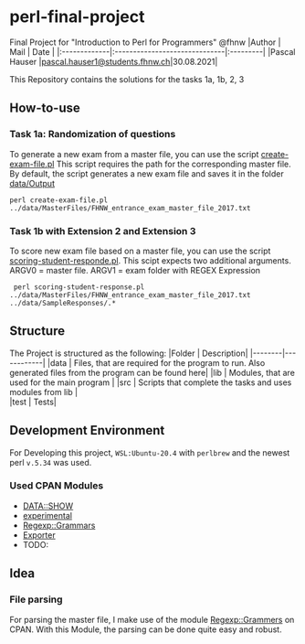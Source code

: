 # perl-final-project
Final Project for "Introduction to Perl for Programmers" @fhnw
|Author        | Mail                          | Date     |
|:-------------|:------------------------------|:---------|
|Pascal Hauser |pascal.hauser1@students.fhnw.ch|30.08.2021|


This Repository contains the solutions for the tasks 1a, 1b, 2, 3

## How-to-use
### Task 1a: Randomization of questions
To generate a new exam from a master file, you can use the script [create-exam-file.pl](src/create-exam-file.pl) This script requires the path for the corresponding master file. By default, the script generates a new exam file and saves it in the folder [data/Output](data/Output)
```
perl create-exam-file.pl  ../data/MasterFiles/FHNW_entrance_exam_master_file_2017.txt
```
### Task 1b with Extension 2 and Extension 3
To score new exam file based on a master file, you can use the script [scoring-student-responde.pl](src/scoring-student-responde.pl). This scipt expects two additional arguments. ARGV0 = master file. ARGV1 = exam folder with REGEX Expression
```
 perl scoring-student-response.pl ../data/MasterFiles/FHNW_entrance_exam_master_file_2017.txt ../data/SampleResponses/.*
```

## Structure 
The Project is structured as the following:
|Folder  | Description|
|--------|------------|
|data    | Files, that are required for the program to run. Also generated files from the program can be found here|
|lib     | Modules, that are used for the main program |
|src     | Scripts that complete the tasks and uses modules from lib |     
|test    | Tests|

## Development Environment
For Developing this project, `WSL:Ubuntu-20.4` with `perlbrew` and the newest perl `v.5.34` was used.

### Used CPAN Modules
* [DATA::SHOW](https://metacpan.org/pod/Data::Show)
* [experimental](https://metacpan.org/pod/experimental)
* [Regexp::Grammars](https://metacpan.org/pod/Regexp::Grammars)
* [Exporter](https://metacpan.org/pod/Exporter)
* []()TODO:


## Idea
### File parsing
For parsing the master file, I make use of the module [Regexp::Grammers](https://metacpan.org/pod/Regexp::Grammars) on CPAN. With this Module, the parsing can be done quite easy and robust. 
